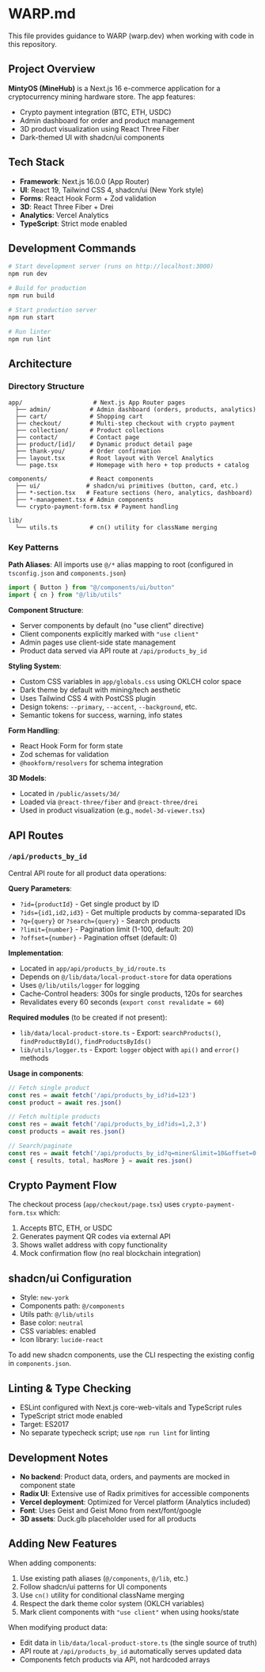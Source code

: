 # WARP.md

This file provides guidance to WARP (warp.dev) when working with code in this repository.

## Project Overview

**MintyOS (MineHub)** is a Next.js 16 e-commerce application for a cryptocurrency mining hardware store. The app features:
- Crypto payment integration (BTC, ETH, USDC)
- Admin dashboard for order and product management
- 3D product visualization using React Three Fiber
- Dark-themed UI with shadcn/ui components

## Tech Stack

- **Framework**: Next.js 16.0.0 (App Router)
- **UI**: React 19, Tailwind CSS 4, shadcn/ui (New York style)
- **Forms**: React Hook Form + Zod validation
- **3D**: React Three Fiber + Drei
- **Analytics**: Vercel Analytics
- **TypeScript**: Strict mode enabled

## Development Commands

```bash
# Start development server (runs on http://localhost:3000)
npm run dev

# Build for production
npm run build

# Start production server
npm run start

# Run linter
npm run lint
```

## Architecture

### Directory Structure

```
app/                    # Next.js App Router pages
  ├── admin/           # Admin dashboard (orders, products, analytics)
  ├── cart/            # Shopping cart
  ├── checkout/        # Multi-step checkout with crypto payment
  ├── collection/      # Product collections
  ├── contact/         # Contact page
  ├── product/[id]/    # Dynamic product detail page
  ├── thank-you/       # Order confirmation
  ├── layout.tsx       # Root layout with Vercel Analytics
  └── page.tsx         # Homepage with hero + top products + catalog

components/            # React components
  ├── ui/             # shadcn/ui primitives (button, card, etc.)
  ├── *-section.tsx   # Feature sections (hero, analytics, dashboard)
  ├── *-management.tsx # Admin components
  └── crypto-payment-form.tsx # Payment handling

lib/
  └── utils.ts         # cn() utility for className merging
```

### Key Patterns

**Path Aliases**: All imports use `@/*` alias mapping to root (configured in `tsconfig.json` and `components.json`)

```typescript
import { Button } from "@/components/ui/button"
import { cn } from "@/lib/utils"
```

**Component Structure**: 
- Server components by default (no "use client" directive)
- Client components explicitly marked with `"use client"`
- Admin pages use client-side state management
- Product data served via API route at `/api/products_by_id`

**Styling System**:
- Custom CSS variables in `app/globals.css` using OKLCH color space
- Dark theme by default with mining/tech aesthetic
- Uses Tailwind CSS 4 with PostCSS plugin
- Design tokens: `--primary`, `--accent`, `--background`, etc.
- Semantic tokens for success, warning, info states

**Form Handling**: 
- React Hook Form for form state
- Zod schemas for validation
- `@hookform/resolvers` for schema integration

**3D Models**: 
- Located in `/public/assets/3d/`
- Loaded via `@react-three/fiber` and `@react-three/drei`
- Used in product visualization (e.g., `model-3d-viewer.tsx`)

## API Routes

### `/api/products_by_id`

Central API route for all product data operations:

**Query Parameters**:
- `?id={productId}` - Get single product by ID
- `?ids={id1,id2,id3}` - Get multiple products by comma-separated IDs
- `?q={query}` or `?search={query}` - Search products
- `?limit={number}` - Pagination limit (1-100, default: 20)
- `?offset={number}` - Pagination offset (default: 0)

**Implementation**:
- Located in `app/api/products_by_id/route.ts`
- Depends on `@/lib/data/local-product-store` for data operations
- Uses `@/lib/utils/logger` for logging
- Cache-Control headers: 300s for single products, 120s for searches
- Revalidates every 60 seconds (`export const revalidate = 60`)

**Required modules** (to be created if not present):
- `lib/data/local-product-store.ts` - Export: `searchProducts()`, `findProductById()`, `findProductsByIds()`
- `lib/utils/logger.ts` - Export: `logger` object with `api()` and `error()` methods

**Usage in components**:
```typescript
// Fetch single product
const res = await fetch('/api/products_by_id?id=123')
const product = await res.json()

// Fetch multiple products
const res = await fetch('/api/products_by_id?ids=1,2,3')
const products = await res.json()

// Search/paginate
const res = await fetch('/api/products_by_id?q=miner&limit=10&offset=0')
const { results, total, hasMore } = await res.json()
```

## Crypto Payment Flow

The checkout process (`app/checkout/page.tsx`) uses `crypto-payment-form.tsx` which:
1. Accepts BTC, ETH, or USDC
2. Generates payment QR codes via external API
3. Shows wallet address with copy functionality
4. Mock confirmation flow (no real blockchain integration)

## shadcn/ui Configuration

- Style: `new-york`
- Components path: `@/components`
- Utils path: `@/lib/utils`
- Base color: `neutral`
- CSS variables: enabled
- Icon library: `lucide-react`

To add new shadcn components, use the CLI respecting the existing config in `components.json`.

## Linting & Type Checking

- ESLint configured with Next.js core-web-vitals and TypeScript rules
- TypeScript strict mode enabled
- Target: ES2017
- No separate typecheck script; use `npm run lint` for linting

## Development Notes

- **No backend**: Product data, orders, and payments are mocked in component state
- **Radix UI**: Extensive use of Radix primitives for accessible components
- **Vercel deployment**: Optimized for Vercel platform (Analytics included)
- **Font**: Uses Geist and Geist Mono from next/font/google
- **3D assets**: Duck.glb placeholder used for all products

## Adding New Features

When adding components:
1. Use existing path aliases (`@/components`, `@/lib`, etc.)
2. Follow shadcn/ui patterns for UI components
3. Use `cn()` utility for conditional className merging
4. Respect the dark theme color system (OKLCH variables)
5. Mark client components with `"use client"` when using hooks/state

When modifying product data:
- Edit data in `lib/data/local-product-store.ts` (the single source of truth)
- API route at `/api/products_by_id` automatically serves updated data
- Components fetch products via API, not hardcoded arrays
